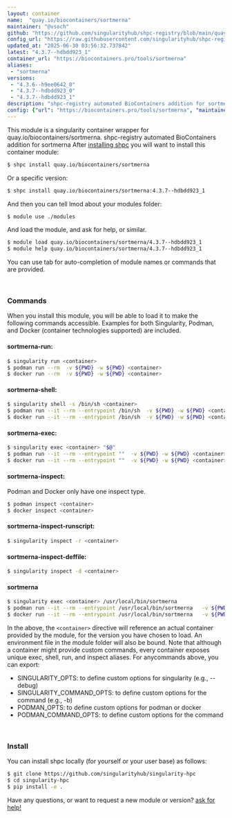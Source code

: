 ```yaml
---
layout: container
name:  "quay.io/biocontainers/sortmerna"
maintainer: "@vsoch"
github: "https://github.com/singularityhub/shpc-registry/blob/main/quay.io/biocontainers/sortmerna/container.yaml"
config_url: "https://raw.githubusercontent.com/singularityhub/shpc-registry/main/quay.io/biocontainers/sortmerna/container.yaml"
updated_at: "2025-06-30 03:56:32.737842"
latest: "4.3.7--hdbdd923_1"
container_url: "https://biocontainers.pro/tools/sortmerna"
aliases:
 - "sortmerna"
versions:
 - "4.3.6--h9ee0642_0"
 - "4.3.7--hdbdd923_0"
 - "4.3.7--hdbdd923_1"
description: "shpc-registry automated BioContainers addition for sortmerna"
config: {"url": "https://biocontainers.pro/tools/sortmerna", "maintainer": "@vsoch", "description": "shpc-registry automated BioContainers addition for sortmerna", "latest": {"4.3.7--hdbdd923_1": "sha256:11290ca54af755d393d81117683be48eb2ebfcad3fb56b0a3ed95bcf9b2535bf"}, "tags": {"4.3.6--h9ee0642_0": "sha256:e35dc8312efb4255dafc0b06197838785a50c364d2baa64b9adcad65f8feb57c", "4.3.7--hdbdd923_0": "sha256:94d2fdcaa4c21b5db8e1a22ad7a43938bb4002d6dc243bee02b3ec7940e3f96f", "4.3.7--hdbdd923_1": "sha256:11290ca54af755d393d81117683be48eb2ebfcad3fb56b0a3ed95bcf9b2535bf"}, "docker": "quay.io/biocontainers/sortmerna", "aliases": {"sortmerna": "/usr/local/bin/sortmerna"}}
---
```


This module is a singularity container wrapper for quay.io/biocontainers/sortmerna.
shpc-registry automated BioContainers addition for sortmerna
After [installing shpc](#install) you will want to install this container module:


```bash
$ shpc install quay.io/biocontainers/sortmerna
```

Or a specific version:

```bash
$ shpc install quay.io/biocontainers/sortmerna:4.3.7--hdbdd923_1
```

And then you can tell lmod about your modules folder:

```bash
$ module use ./modules
```

And load the module, and ask for help, or similar.

```bash
$ module load quay.io/biocontainers/sortmerna/4.3.7--hdbdd923_1
$ module help quay.io/biocontainers/sortmerna/4.3.7--hdbdd923_1
```

You can use tab for auto-completion of module names or commands that are provided.

<br>

### Commands

When you install this module, you will be able to load it to make the following commands accessible.
Examples for both Singularity, Podman, and Docker (container technologies supported) are included.

#### sortmerna-run:

```bash
$ singularity run <container>
$ podman run --rm  -v ${PWD} -w ${PWD} <container>
$ docker run --rm  -v ${PWD} -w ${PWD} <container>
```

#### sortmerna-shell:

```bash
$ singularity shell -s /bin/sh <container>
$ podman run --it --rm --entrypoint /bin/sh  -v ${PWD} -w ${PWD} <container>
$ docker run --it --rm --entrypoint /bin/sh  -v ${PWD} -w ${PWD} <container>
```

#### sortmerna-exec:

```bash
$ singularity exec <container> "$@"
$ podman run --it --rm --entrypoint ""  -v ${PWD} -w ${PWD} <container> "$@"
$ docker run --it --rm --entrypoint ""  -v ${PWD} -w ${PWD} <container> "$@"
```

#### sortmerna-inspect:

Podman and Docker only have one inspect type.

```bash
$ podman inspect <container>
$ docker inspect <container>
```

#### sortmerna-inspect-runscript:

```bash
$ singularity inspect -r <container>
```

#### sortmerna-inspect-deffile:

```bash
$ singularity inspect -d <container>
```


#### sortmerna

```bash
$ singularity exec <container> /usr/local/bin/sortmerna
$ podman run --it --rm --entrypoint /usr/local/bin/sortmerna   -v ${PWD} -w ${PWD} <container> -c " $@"
$ docker run --it --rm --entrypoint /usr/local/bin/sortmerna   -v ${PWD} -w ${PWD} <container> -c " $@"
```



In the above, the `<container>` directive will reference an actual container provided
by the module, for the version you have chosen to load. An environment file in the
module folder will also be bound. Note that although a container
might provide custom commands, every container exposes unique exec, shell, run, and
inspect aliases. For anycommands above, you can export:

 - SINGULARITY_OPTS: to define custom options for singularity (e.g., --debug)
 - SINGULARITY_COMMAND_OPTS: to define custom options for the command (e.g., -b)
 - PODMAN_OPTS: to define custom options for podman or docker
 - PODMAN_COMMAND_OPTS: to define custom options for the command

<br>

### Install

You can install shpc locally (for yourself or your user base) as follows:

```bash
$ git clone https://github.com/singularityhub/singularity-hpc
$ cd singularity-hpc
$ pip install -e .
```

Have any questions, or want to request a new module or version? [ask for help!](https://github.com/singularityhub/singularity-hpc/issues)